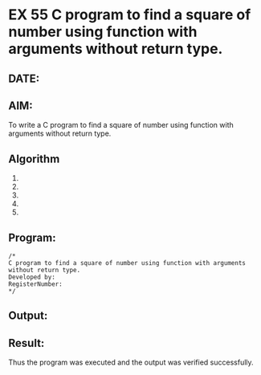 # EX 55 C program to find a square of number using function with arguments without return type.
## DATE:
## AIM:
To write a C program to find a square of number using function with arguments without return type.

## Algorithm
1. 
2. 
3. 
4.  
5.   

## Program:
```
/*
C program to find a square of number using function with arguments without return type.
Developed by: 
RegisterNumber:  
*/
```

## Output:



## Result:
Thus the program was executed and the output was verified successfully.
